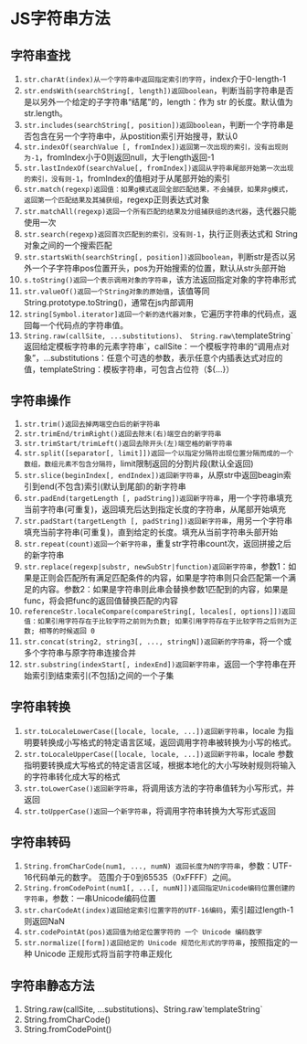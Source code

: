 # JS字符串方法

## 字符串查找

1. `str.charAt(index)从一个字符串中返回指定索引的字符`，index介于0-length-1
2. `str.endsWith(searchString[, length])返回boolean`，判断当前字符串是否是以另外一个给定的子字符串“结尾”的，length：作为 str 的长度。默认值为 str.length。
3. `str.includes(searchString[, position])返回boolean`，判断一个字符串是否包含在另一个字符串中，从postition索引开始搜寻，默认0
4. `str.indexOf(searchValue [, fromIndex])返回第一次出现的索引，没有出现则为-1`，fromIndex小于0则返回null，大于length返回-1
5. `str.lastIndexOf(searchValue[, fromIndex])返回从字符串尾部开始第一次出现的索引，没有则-1`，fromIndex的值相对于从尾部开始的索引
6. `str.match(regexp)返回值：如果g模式返回全部匹配结果，不会捕获，如果非g模式，返回第一个匹配结果及其捕获组`，regexp正则表达式对象
7. `str.matchAll(regexp)返回一个所有匹配的结果及分组捕获组的迭代器`，迭代器只能使用一次
8. `str.search(regexp)返回首次匹配到的索引，没有则-1`，执行正则表达式和 String 对象之间的一个搜索匹配
9. `str.startsWith(searchString[, position])返回boolean`，判断str是否以另外一个子字符串pos位置开头，pos为开始搜索的位置，默认从str头部开始
10. `s.toString()返回一个表示调用对象的字符串`，该方法返回指定对象的字符串形式
11. `str.valueOf()返回一个String对象的原始值`，该值等同String.prototype.toString()，通常在js内部调用
12. `string[Symbol.iterator]返回一个新的迭代器对象`，它遍历字符串的代码点，返回每一个代码点的字符串值。
13. `String.raw(callSite, ...substitutions)、
String.raw\`templateString\`返回给定模板字符串的元素字符串`，callSite：一个模板字符串的“调用点对象”，...substitutions：任意个可选的参数，表示任意个内插表达式对应的值，templateString：模板字符串，可包含占位符（${...}）

## 字符串操作

1. `str.trim()返回去掉两端空白后的新字符串`
2. `str.trimEnd/trimRight()返回去除末(右)端空白的新字符串`
3. `str.trimStart/trimLeft()返回去除开头(左)端空格的新字符串`
4. `str.split([separator[, limit]])返回一个以指定分隔符出现位置分隔而成的一个数组，数组元素不包含分隔符`，limit限制返回的分割片段(默认全返回)
5. `str.slice(beginIndex[, endIndex])返回新字符串`，从原str中返回beagin索引到end(不包含)索引(默认到尾部)的新字符串
6. `str.padEnd(targetLength [, padString])返回新字符串`，用一个字符串填充当前字符串(可重复)，返回填充后达到指定长度的字符串，从尾部开始填充
7. `str.padStart(targetLength [, padString])返回新字符串`，用另一个字符串填充当前字符串(可重复)，直到给定的长度。填充从当前字符串头部开始
8. `str.repeat(count)返回一个新字符串`，重复str字符串count次，返回拼接之后的新字符串
9. `str.replace(regexp|substr, newSubStr|function)返回新字符串`，参数1：如果是正则会匹配所有满足匹配条件的内容，如果是字符串则只会匹配第一个满足的内容。参数2：如果是字符串则此串会替换参数1匹配到的内容，如果是func，将会把func的返回值替换匹配的内容
10. `referenceStr.localeCompare(compareString[, locales[, options]])返回值：如果引用字符存在于比较字符之前则为负数; 如果引用字符存在于比较字符之后则为正数; 相等的时候返回 0 `
11. `str.concat(string2, string3[, ..., stringN])返回新的字符串`，将一个或多个字符串与原字符串连接合并
12.  `str.substring(indexStart[, indexEnd])返回新字符串`，返回一个字符串在开始索引到结束索引(不包括)之间的一个子集

## 字符串转换

1. `str.toLocaleLowerCase([locale, locale, ...])返回新字符串`，locale 为指明要转换成小写格式的特定语言区域，返回调用字符串被转换为小写的格式。
2. `str.toLocaleUpperCase([locale, locale, ...])返回新字符串`，locale 参数指明要转换成大写格式的特定语言区域，根据本地化的大小写映射规则将输入的字符串转化成大写的格式
3. `str.toLowerCase()返回新字符串`，将调用该方法的字符串值转为小写形式，并返回
4. `str.toUpperCase()返回一个新字符串`，将调用字符串转换为大写形式返回

## 字符串转码

1. `String.fromCharCode(num1, ..., numN) 返回长度为N的字符串`，参数：UTF-16代码单元的数字。 范围介于0到65535（0xFFFF）之间。
2. `String.fromCodePoint(num1[, ...[, numN]])返回指定Unicode编码位置创建的字符串`，参数：一串Unicode编码位置
3. `str.charCodeAt(index)返回给定索引位置字符的UTF-16编码`，索引超过length-1则返回NaN
4. `str.codePointAt(pos)返回值为给定位置字符的 一个 Unicode 编码数字`
5. `str.normalize([form])返回给定的 Unicode 规范化形式的字符串`，按照指定的一种 Unicode 正规形式将当前字符串正规化

## 字符串静态方法

1. String.raw(callSite, ...substitutions)、String.raw\`templateString\`
2. String.fromCharCode()
3. String.fromCodePoint()